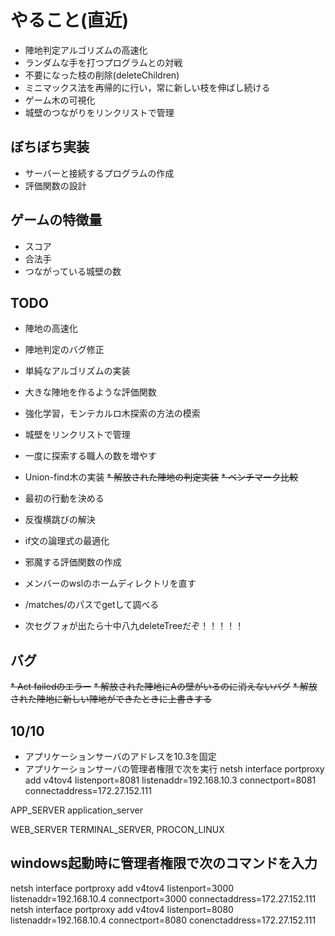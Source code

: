 # やること(直近)

* 陣地判定アルゴリズムの高速化
* ランダムな手を打つプログラムとの対戦
* 不要になった枝の削除(deleteChildren)
* ミニマックス法を再帰的に行い，常に新しい枝を伸ばし続ける
* ゲーム木の可視化
* 城壁のつながりをリンクリストで管理

## ぼちぼち実装

* サーバーと接続するプログラムの作成
* 評価関数の設計

## ゲームの特徴量

* スコア
* 合法手
* つながっている城壁の数

## TODO

* 陣地の高速化
* 陣地判定のバグ修正
* 単純なアルゴリズムの実装
* 大きな陣地を作るような評価関数
* 強化学習，モンテカルロ木探索の方法の模索
* 城壁をリンクリストで管理
* 一度に探索する職人の数を増やす

* Union-find木の実装
~~* 解放された陣地の判定実装~~
~~* ベンチマーク比較~~
* 最初の行動を決める
* 反復横跳びの解決
* if文の論理式の最適化
* 邪魔する評価関数の作成
* メンバーのwslのホームディレクトリを直す
* /matches/のパスでgetして調べる

* 次セグフォが出たら十中八九deleteTreeだぞ！！！！！

## バグ

~~* Act failedのエラー~~
~~* 解放された陣地にAの壁がいるのに消えないバグ~~
~~* 解放された陣地に新しい陣地ができたときに上書きする~~

## 10/10
* アプリケーションサーバのアドレスを10.3を固定
* アプリケーションサーバの管理者権限で次を実行
  netsh interface portproxy add v4tov4 listenport=8081 listenaddr=192.168.10.3 connectport=8081 connectaddress=172.27.152.111

APP_SERVER
application_server

WEB_SERVER
TERMINAL_SERVER,
PROCON_LINUX

## windows起動時に管理者権限で次のコマンドを入力
netsh interface portproxy add v4tov4 listenport=3000 listenaddr=192.168.10.4 connectport=3000 connectaddress=172.27.152.111
netsh interface portproxy add v4tov4 listenport=8080 listenaddr=192.168.10.4 connectport=8080 conenctaddress=172.27.152.111